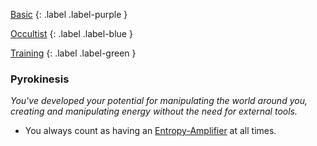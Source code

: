 
[Basic](Game/Progress#Basic)
{: .label .label-purple }

[Occultist](Game/Occultist)
{: .label .label-blue }

[Training](Game/Progress#Training)
{: .label .label-green }
### Pyrokinesis
*You've developed your potential for manipulating the world around you, creating and manipulating energy without the need for external tools.*
* You always count as having an [Entropy-Amplifier](Game/Blocks/Entropy-Amplifier) at all times.

